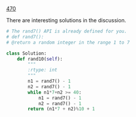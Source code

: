 [470](https://leetcode.com/problems/implement-rand10-using-rand7/)

There are interesting solutions in the discussion.


```python
# The rand7() API is already defined for you.
# def rand7():
# @return a random integer in the range 1 to 7

class Solution:
    def rand10(self):
        """
        :rtype: int
        """
        n1 = rand7() - 1
        n2 = rand7() - 1
        while n1*7+n2 >= 40:
            n1 = rand7() - 1
            n2 = rand7() - 1
        return (n1*7 + n2)%10 + 1
```